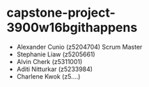 # capstone-project-3900w16bgithappens

- Alexander Cunio (z5204704) Scrum Master
- Stephanie Liaw (z5205661)
- Alvin Cherk (z5311001)
- Aditi Nitturkar (z5233984)
- Charlene Kwok (z5....)
